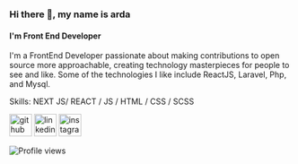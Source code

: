 ### Hi there 👋, my name is arda
#### I'm Front End Developer
I'm a FrontEnd Developer passionate about making contributions to open source more approachable, creating technology masterpieces for people to see and like. Some of the technologies I like include ReactJS, Laravel, Php, and Mysql.

Skills: NEXT JS/ REACT / JS / HTML / CSS / SCSS



[<img src='https://cdn.jsdelivr.net/npm/simple-icons@3.0.1/icons/github.svg' alt='github' height='40'>](https://github.com/ardayrkmm)  [<img src='https://cdn.jsdelivr.net/npm/simple-icons@3.0.1/icons/linkedin.svg' alt='linkedin' height='40'>](https://www.linkedin.com/in/https://www.linkedin.com/in/ardayudrik//)  [<img src='https://cdn.jsdelivr.net/npm/simple-icons@3.0.1/icons/instagram.svg' alt='instagram' height='40'>](https://www.instagram.com/https://www.instagram.com/btr.ardyrkm//)  

![Profile views](https://gpvc.arturio.dev/ardayrkmm)  
